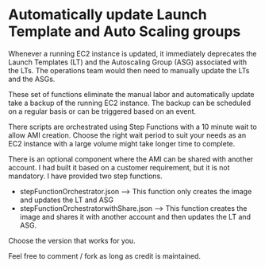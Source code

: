 # Automatically update Launch Template and Auto Scaling groups

Whenever a running EC2 instance is updated, it immediately deprecates the Launch Templates (LT) and the Autoscaling Group (ASG) associated with the LTs. The operations team would then need to manually update the LTs and the ASGs.

These set of functions eliminate the manual labor and automatically update take a backup of the running EC2 instance. The backup can be scheduled on a regular basis or can be triggered based on an event.

There scripts are orchestrated using Step Functions with a 10 minute wait to allow AMI creation. Choose the right wait period to suit your needs as an EC2 instance with a large volume might take longer time to complete.

There is an optional component where the AMI can be shared with another account. I had built it based on a customer requirement, but it is not mandatory. I have provided two step functions.

* stepFunctionOrchestrator.json --> This function only creates the image and updates the LT and ASG
* stepFunctionOrchestratorwithShare.json --> This function creates the image and shares it with another account and then updates the LT and ASG.

Choose the version that works for you.

Feel free to comment / fork as long as credit is maintained.